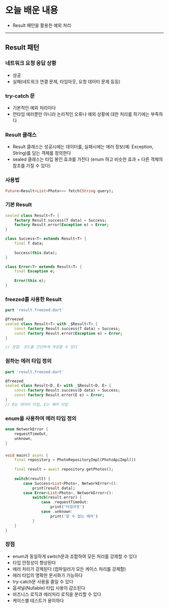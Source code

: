 # 오늘 배운 내용

- Result 패턴을 활용한 예외 처리

---

## Result 패턴

### 네트워크 요청 응답 상황

- 성공
- 실패(네트워크 연결 문제, 타임아웃, 요청 데이터 문제 등등)

### try-catch 문

- 기본적인 예외 처리이다
- 런타임 에러뿐만 아니라 논리적인 오류나 예외 상황에 대한 처리를 하기에는 부족하다

### Result 클래스

- Result 클래스는 성공시에는 데이터를, 실패시에는 에러 정보(예: Exception, String)를 담는 객체를 정의한다
- sealed 클래스는 타입 봉인 효과를 가진다 (enum 하고 비슷한 효과 + 다른 객체의 참조를 가질 수 있다)

### 사용법

```dart
Future<Result<List<Photo>>> fetch(String query);
```

### 기본 Result

```dart
sealed class Result<T> {
	factory Result.success(T data) = Success;
	factory Result.error(Exception e) = Error;
}

class Success<T> extends Result<T> {
	final T data;
	
	Success(this.data);
}

class Error<T> extends Result<T> {
	final Exception e;
	
	Error(this.e);
}
```

### freezed를 사용한 Result

```dart
part 'result.freezed.dart'

@freezed
sealed class Result<T> with _$Result<T> {
	const factory Result.success(T data) = Success;
	const factory Result.error(Exception e) = Error;
}

// 장점: 코드를 간단하게 작성할 수 있다
```

### 원하는 에러 타입 정의

```dart
part 'result.freezed.dart'

@freezed
sealed class Result<D, E> with _$Result<D, E> {
	const factory Result.success(D data) = Success;
	const factory Result.error(E e) = Error;
}
// D는 데이터 타입, E는 에러 타입
```

### enum을 사용하여 에러 타입 정의

```dart
enum NetworkError {
	requestTimeOut,
	unknown,
}
```

### 

```dart
void main() async {
	final repository = PhotoRepositoryImpl(PhotoApiImpl())
	
	final result = await repository.getPhotos();
	
	switch(result) {
		case Success<List<Photo>, NetworkError>():
			print(result.data);
		case Error<List<Photo>, NetworkError>():
			switch(result.error) {
				case .requestTimeOut:
					print('타임아웃')
				case .unknown:
					print('알 수 없는 에러')
			}
	}
}
```

### 장점

- enum과 동일하게 switch문과 조합하여 모든 처리를 강제할 수 있다
- 타입 안정성이 향상된다
- 에러 처리가 강제된다 (컴파일러가 모든 케이스 처리를 강제함)
- 에러 타입의 명확한 문서화가 가능하다
- try-catch문 사용을 줄일 수 있다
- 옵셔널(Nullable) 타입 사용이 감소된다
- 비즈니스 로직과 에러처리 로직을 분리할 수 있다
- 케이스별 테스트가 용이하다